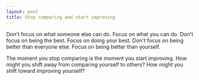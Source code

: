 ```yaml
---
layout: post
title: Stop comparing and start improving
---
```


Don't focus on what someone else can do. Focus on what you can do. Don't focus on being the best. Focus on doing your best. Don't focus on being better than everyone else. Focus on being better than yourself.

The moment you stop comparing is the moment you start improving. How might you shift away from comparing yourself to others? How might you shift toward improving yourself?

